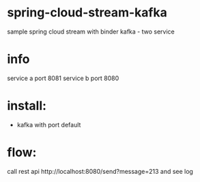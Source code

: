 # spring-cloud-stream-kafka
sample spring cloud stream with binder kafka - two service

# info
service a port 8081
service b port 8080

# install:
- kafka with port default

# flow:
call rest api http://localhost:8080/send?message=213 and see log
